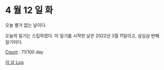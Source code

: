 # 4 월 12 일 화

오늘 별거 없는 날이다.

오늘의 일기는 스킵하겠다. 이 일기를 시작한 날은 2022년 3월 11일이고, 삼십삼 번째 일기이다.

[Count](../../../roadmap/roadmap.md) : 71/100 day

[이 날 Log](../../../logs/2022/4/13.md)
